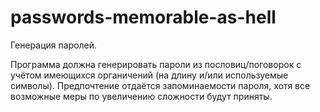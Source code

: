 # passwords-memorable-as-hell
Генерация паролей.

Программа должна генерировать пароли из пословиц/поговорок с учётом имеющихся органичений (на длину и/или используемые символы).
Предпочтение отдаётся запоминаемости пароля, хотя все возможные меры по увеличению сложности будут приняты.
